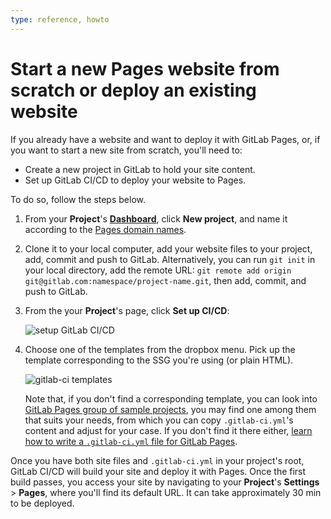 ```yaml
---
type: reference, howto
---
```


# Start a new Pages website from scratch or deploy an existing website

If you already have a website and want to deploy it with GitLab Pages,
or, if you want to start a new site from scratch, you'll need to:

- Create a new project in GitLab to hold your site content.
- Set up GitLab CI/CD to deploy your website to Pages.

To do so, follow the steps below.

1. From your **Project**'s **[Dashboard](https://gitlab.com/dashboard/projects)**,
   click **New project**, and name it according to the
   [Pages domain names](../getting_started_part_one.md#gitlab-pages-default-domain-names).
1. Clone it to your local computer, add your website
   files to your project, add, commit and push to GitLab.
   Alternatively, you can run `git init` in your local directory,
   add the remote URL:
   `git remote add origin git@gitlab.com:namespace/project-name.git`,
   then add, commit, and push to GitLab.
1. From the your **Project**'s page, click **Set up CI/CD**:

   ![setup GitLab CI/CD](../img/setup_ci.png)

1. Choose one of the templates from the dropbox menu.
   Pick up the template corresponding to the SSG you're using (or plain HTML).

   ![gitlab-ci templates](../img/choose_ci_template.png)

   Note that, if you don't find a corresponding template, you can look into
   [GitLab Pages group of sample projects](https://gitlab.com/pages),
   you may find one among them that suits your needs, from which you
   can copy `.gitlab-ci.yml`'s content and adjust for your case.
   If you don't find it there either, [learn how to write a `.gitlab-ci.yml`
   file for GitLab Pages](../getting_started_part_four.md).

Once you have both site files and `.gitlab-ci.yml` in your project's
root, GitLab CI/CD will build your site and deploy it with Pages.
Once the first build passes, you access your site by
navigating to your **Project**'s **Settings** > **Pages**,
where you'll find its default URL. It can take approximately 30 min to be
deployed.
